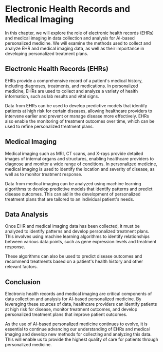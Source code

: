Electronic Health Records and Medical Imaging
==============================================================================================================

In this chapter, we will explore the role of electronic health records (EHRs) and medical imaging in data collection and analysis for AI-based personalized medicine. We will examine the methods used to collect and analyze EHR and medical imaging data, as well as their importance in developing personalized treatment plans.

Electronic Health Records (EHRs)
--------------------------------

EHRs provide a comprehensive record of a patient's medical history, including diagnoses, treatments, and medications. In personalized medicine, EHRs are used to collect and analyze a variety of health information, such as lab results and vital signs.

Data from EHRs can be used to develop predictive models that identify patients at high risk for certain diseases, allowing healthcare providers to intervene earlier and prevent or manage disease more effectively. EHRs also enable the monitoring of treatment outcomes over time, which can be used to refine personalized treatment plans.

Medical Imaging
---------------

Medical imaging such as MRI, CT scans, and X-rays provide detailed images of internal organs and structures, enabling healthcare providers to diagnose and monitor a wide range of conditions. In personalized medicine, medical imaging is used to identify the location and severity of disease, as well as to monitor treatment response.

Data from medical imaging can be analyzed using machine learning algorithms to develop predictive models that identify patterns and predict disease outcomes. This can aid in the development of personalized treatment plans that are tailored to an individual patient's needs.

Data Analysis
-------------

Once EHR and medical imaging data has been collected, it must be analyzed to identify patterns and develop personalized treatment plans. This involves using machine learning algorithms to identify relationships between various data points, such as gene expression levels and treatment response.

These algorithms can also be used to predict disease outcomes and recommend treatments based on a patient's health history and other relevant factors.

Conclusion
----------

Electronic health records and medical imaging are critical components of data collection and analysis for AI-based personalized medicine. By leveraging these sources of data, healthcare providers can identify patients at high risk for disease, monitor treatment outcomes, and develop personalized treatment plans that improve patient outcomes.

As the use of AI-based personalized medicine continues to evolve, it is essential to continue advancing our understanding of EHRs and medical imaging and develop new methods for collecting and analyzing this data. This will enable us to provide the highest quality of care for patients through personalized medicine.
